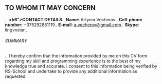 **<h2>TO WHOM IT MAY CONCERN</h2>**..
**<h6">CONTACT DETAILS</h6>**..
**Name:** Artyom Vecherov..
**Cell-phone number**: +375292851119..
**E-mail**: a.vecherov@gmail.com..
**Skype**: lingvostar..
**<h6>SUMMARY</h6>**..
I hereby confirm that the information provided by me on this CV form
regarding my skill and programming experience is to the best of my knowledge true and accurate. I consent to this
information being verified by RS-School and undertake to provide any additional information as requested.
